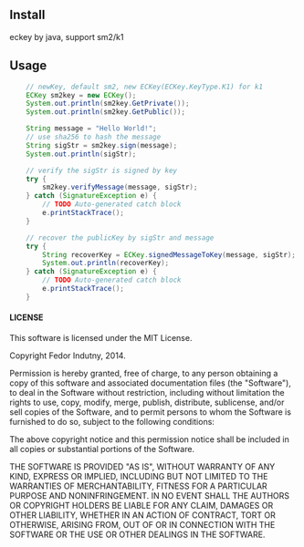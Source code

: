 ## Install
eckey by java, support sm2/k1

## Usage

```java
    // newKey, default sm2, new ECKey(ECKey.KeyType.K1) for k1
    ECKey sm2key = new ECKey();
    System.out.println(sm2key.GetPrivate());
    System.out.println(sm2key.GetPublic());

    String message = "Hello World!";
    // use sha256 to hash the message
    String sigStr = sm2key.sign(message);
    System.out.println(sigStr);

    // verify the sigStr is signed by key 
    try {
        sm2key.verifyMessage(message, sigStr);
    } catch (SignatureException e) {
        // TODO Auto-generated catch block
        e.printStackTrace();
    }

    // recover the publicKey by sigStr and message 
    try {
        String recoverKey = ECKey.signedMessageToKey(message, sigStr);
        System.out.println(recoverKey);
    } catch (SignatureException e) {
        // TODO Auto-generated catch block
        e.printStackTrace();
    }

```

#### LICENSE

This software is licensed under the MIT License.

Copyright Fedor Indutny, 2014.

Permission is hereby granted, free of charge, to any person obtaining a
copy of this software and associated documentation files (the
"Software"), to deal in the Software without restriction, including
without limitation the rights to use, copy, modify, merge, publish,
distribute, sublicense, and/or sell copies of the Software, and to permit
persons to whom the Software is furnished to do so, subject to the
following conditions:

The above copyright notice and this permission notice shall be included
in all copies or substantial portions of the Software.

THE SOFTWARE IS PROVIDED "AS IS", WITHOUT WARRANTY OF ANY KIND, EXPRESS
OR IMPLIED, INCLUDING BUT NOT LIMITED TO THE WARRANTIES OF
MERCHANTABILITY, FITNESS FOR A PARTICULAR PURPOSE AND NONINFRINGEMENT. IN
NO EVENT SHALL THE AUTHORS OR COPYRIGHT HOLDERS BE LIABLE FOR ANY CLAIM,
DAMAGES OR OTHER LIABILITY, WHETHER IN AN ACTION OF CONTRACT, TORT OR
OTHERWISE, ARISING FROM, OUT OF OR IN CONNECTION WITH THE SOFTWARE OR THE
USE OR OTHER DEALINGS IN THE SOFTWARE.
